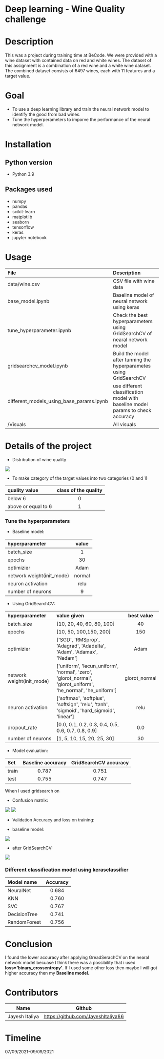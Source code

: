# Deep learning - Wine Quality challenge
# Description

This was a project during training time at BeCode.
We were provided with a wine dataset with contained data on red and white wines. The dataset of this assignment is a combination of a red wine and a white wine dataset. The combined dataset consists of 6497 wines, each with 11 features and a target value.

# Goal
* To use a deep learning library and train the neural network model to identify the good from bad wines.
* Tune the hyperperameters to imporve the performance of the neural network model.

# Installation

## Python version
* Python 3.9

## Packages used
* numpy
* pandas
* scikit-learn
* matplotlib
* seaborn
* tensorflow
* keras
* jupyter notebook

# Usage

File | Description
|:---|:---|
|data/wine.csv|CSV file with wine data|
|base_model.ipynb|Baseline model of neural network using keras|  
|tune_hyperparameter.ipynb|Check the best hyperparameters using GridSearchCV of nearal network model|
|gridsearchcv_model.ipynb|Build the model after tunning the hyperparametes using GridSearchCV|
|different_models_using_base_params.ipynb|use different classification model with baseline model params to check accuracy|
|/Visuals|All visuals|  


# Details of the project

* Distribution of wine quality  

![](./visuals/distribution_quality.png)  

* To make category of the target values into two categories (0 and 1)  

| quality value|class of the quality|
|:------|:-------------:|
|below 6|0|
|above or equal to 6|1|  

### Tune the hyperparameters

* Baseline model:  

|hyperparameter|value|
|:---|:---:|
|batch_size|1|
|epochs|30|
|optimizier|Adam|
|network weight(init_mode)|normal|
|neuron activation|relu|
|number of neurons|9|  


* Using GridSearchCV:  

|hyperparameter|value given|best value|
|:---|:---|:---:|
|batch_size|[10, 20, 40, 60, 80, 100]|40|
|epochs|[10, 50, 100,150, 200]|150|
|optimizier|['SGD', 'RMSprop', 'Adagrad', 'Adadelta', 'Adam', 'Adamax', 'Nadam']|Adam|
|network weight(init_mode)|['uniform', 'lecun_uniform', 'normal', 'zero', 'glorot_normal', 'glorot_uniform', 'he_normal', 'he_uniform']|glorot_normal|
|neuron activation|['softmax', 'softplus', 'softsign', 'relu', 'tanh', 'sigmoid', 'hard_sigmoid', 'linear']|relu|
|dropout_rate|[0.0, 0.1, 0.2, 0.3, 0.4, 0.5, 0.6, 0.7, 0.8, 0.9]|0.0|
|number of neurons|[1, 5, 10, 15, 20, 25, 30]|30|  


* Model evaluation:  

|Set|Baseline accuracy|GridSearchCV accuracy|
|:---|:---:|:---:|
|train|0.787|0.751|
|test|0.755|0.747|  

When I used gridsearch on 

* Confusion matrix:  

![](./visuals/confusion_matrix_base_model.png)  ![](./visuals/confusion_matrix_gridsearchcv_model.png)  

* Validation Accuracy and loss on training:  
- baseline model:    

![](./visuals/accuracy_loss_base_model.png)

- after GridSearchCV:  

![](./visuals/accuracy_loss_gridsearchcv_model.png)


### Different classification model using kerasclassifier  

|Model name|Accuracy|
|:---|:---:|
|NeuralNet| 0.684|
|KNN|0.760|
|SVC|0.767|
|DecisionTree|0.741|
|RandomForest|0.756|



# Conclusion
I found the lower accuracy after applying GreadSerachCV on the nearal network model becuase I think there was a possibility that i used **loss='binary_crossentropy'**. If I used some other loss then maybe I will got higher accuracy then my **Baseline model.** 


# Contributors
|Name|Github|
|---|:---:|
|Jayesh Italiya|https://github.com/JayeshItaliya86|

# Timeline
07/09/2021-09/09/2021
